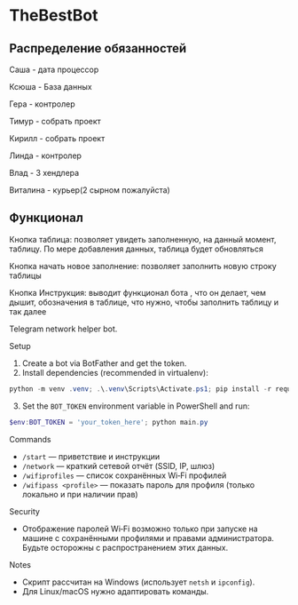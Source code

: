 # TheBestBot

## Распределение обязанностей

Саша - дата процессор

Ксюша - База данных

Гера - контролер

Тимур - собрать проект

Кирилл - собрать проект

Линда - контролер

Влад - 3 хендлера 

Виталина - курьер(2 сырном пожалуйста)

## Функционал

Кнопка таблица: позволяет увидеть заполненную, на данный момент, таблицу. По мере добавления данных, таблица будет обновляться

Кнопка начать новое заполнение: позволяет заполнить новую строку таблицы

Кнопка Инструкция: выводит функционал бота , что он делает, чем дышит, обозначения в таблице, что нужно, чтобы заполнить таблицу и так далее

Telegram network helper bot.

Setup
1. Create a bot via BotFather and get the token.
2. Install dependencies (recommended in virtualenv):

```powershell
python -m venv .venv; .\.venv\Scripts\Activate.ps1; pip install -r requirements.txt
```

3. Set the `BOT_TOKEN` environment variable in PowerShell and run:

```powershell
$env:BOT_TOKEN = 'your_token_here'; python main.py
```

Commands
- `/start` — приветствие и инструкции
- `/network` — краткий сетевой отчёт (SSID, IP, шлюз)
- `/wifiprofiles` — список сохранённых Wi‑Fi профилей
- `/wifipass <profile>` — показать пароль для профиля (только локально и при наличии прав)

Security
- Отображение паролей Wi‑Fi возможно только при запуске на машине с сохранёнными профилями и правами администратора. Будьте осторожны с распространением этих данных.

Notes
- Скрипт рассчитан на Windows (использует `netsh` и `ipconfig`).
- Для Linux/macOS нужно адаптировать команды.
